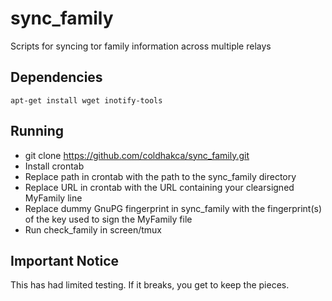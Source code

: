sync_family
===========
Scripts for syncing tor family information across multiple relays

Dependencies
------------
```
apt-get install wget inotify-tools 
```

Running
-------
* git clone https://github.com/coldhakca/sync_family.git 
* Install crontab
* Replace path in crontab with the path to the sync_family directory
* Replace URL in crontab with the URL containing your clearsigned MyFamily line
* Replace dummy GnuPG fingerprint in sync_family with the fingerprint(s) of the key used to sign the MyFamily file
* Run check_family in screen/tmux

Important Notice
-----------------
This has had limited testing. If it breaks, you get to keep the pieces.

